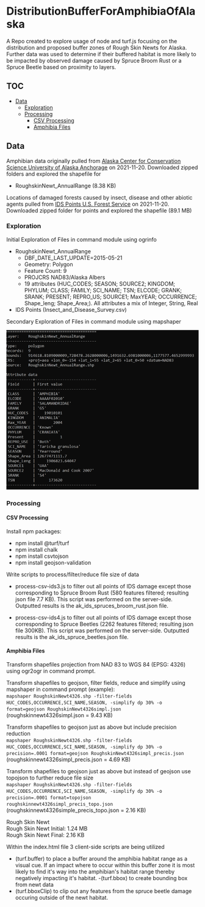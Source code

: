 # DistributionBufferForAmphibiaOfAlaska

 A Repo created to explore usage of node and turf.js focusing on the distribution and proposed buffer zones of Rough Skin Newts for Alaska. Further data was used to determine if their buffered habitat is more likely to be impacted by observed damage caused by Spruce Broom Rust or a Spruce Beetle based on proximity to layers.

## TOC
- [Data](#Data)
    - [Exploration](#Exploration)
    - [Processing](#Processing)
        - [CSV Processing](#CSV-Processing)
        - [Amphibia Files](#Amphibia-Files)

## Data
Amphibian data originally pulled from [Alaska Center for Conservation Science University of Alaska Anchorage](http://akgap.uaa.alaska.edu/species-data/) on 2021-11-20. Downloaded zipped folders and explored the shapefile for 

- RoughskinNewt_AnnualRange (8.38 KB)

Locations of damaged forests caused by insect, disease and other abiotic agents pulled from [IDS Points U.S. Forest Service](https://gis.data.alaska.gov/search?collection=Dataset&q=point) on 2021-11-20. Downloaded zipped folder for points and explored the shapefile (89.1 MB)

### Exploration
Initial Exploration of Files in command module using ogrinfo

- RoughskinNewt_AnnualRange 
    - DBF_DATE_LAST_UPDATE=2015-05-21
    - Geometry: Polygon
    - Feature Count: 9
    - PROJCRS NAD83/Alaska Albers
    - 19 attributes (HUC_CODES; SEASON; SOURCE2; KINGDOM; PHYLUM; CLASS; FAMILY; SCI_NAME; TSN; ELCODE; GRANK; SRANK; PRESENT; REPRO_US; SOURCE1; MaxYEAR; OCCURRENCE; Shape_leng; Shape_Area;). All attributes a mix of Integer, String, Real
- IDS Points (Insect_and_Disease_Survey.csv) 

Secondary Exploration of Files in command module using mapshaper

![Resulting Information after performing ogrinfo in command prompt](graphics/mapshaper_info.png)  

### Processing

#### CSV Processing
Install npm packages:
- npm install @turf/turf
- npm install chalk
- npm install csvtojson
- npm install geojson-validation

Write scripts to process/filter/reduce file size of data
- process-csv-ids3.js to filter out all points of IDS damage except those corresponding to Spruce Broom Rust (580 features filtered; resulting json file 7.7 KB). This script was performed on the server-side. Outputted results is the ak_ids_spruces_broom_rust.json file.

- process-csv-ids4.js to filter out all points of IDS damage except those corresponding to Spruce Beetles (2262 features filtered; resulting json file 300KB). This script was performed on the server-side. Outputted results is the ak_ids_spruce_beetles.json file.

#### Amphibia Files
Transform shapefiles projection from NAD 83 to WGS 84 (EPSG: 4326) using ogr2ogr in command prompt.

Transform shapefiles to geojson, filter fields, reduce and simplify using mapshaper in command prompt (example):  
`mapshaper RoughskinNewt4326.shp -filter-fields HUC_CODES,OCCURRENCE,SCI_NAME,SEASON, -simplify dp 30% -o format=geojson RoughskinNewt4326simpl.json`  
(roughskinnewt4326simpl.json = 9.43 KB)

Transform shapefiles to geojson just as above but include precision reduction  
`mapshaper RoughskinNewt4326.shp -filter-fields HUC_CODES,OCCURRENCE,SCI_NAME,SEASON, -simplify dp 30% -o precision=.0001 format=geojson RoughskinNewt4326simpl_precis.json`  
(roughskinnewt4326simpl_precis.json = 4.69 KB)

Transform shapefiles to geojson just as above but instead of geojson use topojson to further reduce file size  
`mapshaper RoughskinNewt4326.shp -filter-fields HUC_CODES,OCCURRENCE,SCI_NAME,SEASON, -simplify dp 30% -o precision=.0001 format=topojson roughskinnewt4326simpl_precis_topo.json`  
(roughskinnewt4326simple_precis_topo.json = 2.16 KB)  

Rough Skin Newt   
Rough Skin Newt Initial: 1.24 MB  
Rough Skin Newt Final: 2.16 KB  

Within the index.html file 3 client-side scripts are being utilized
- (turf.buffer) to place a buffer around the amphibia habitat range as a visual cue. If an impact where to occur within this buffer zone it is most likely to find it's way into the amphibian's habitat range thereby negatively impacting it's habitat.
-(turf.bbox) to create bounding box from newt data
- (turf.bboxClip) to clip out any features from the spruce beetle damage occuring outside of the newt habitat.
 
